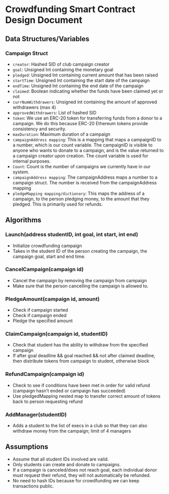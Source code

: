 # Crowdfunding Smart Contract Design Document

## Data Structures/Variables

### Campaign Struct
- `creator`: Hashed SID of club campaign creator
- `goal`: Unsigned Int containing the monetary goal
- `pledged`: Unsigned Int containing current amount that has been raised
- `startTime`: Unsigned Int containing the start date of the campaign
- `endTime`: Unsigned Int containing the end date of the campaign
- `claimed`: Boolean indicating whether the funds have been claimed yet or not
- `currNumWithdrawers`: Unsigned int containing the amount of approved withdrawers (max 4)
- `approvedWithdrawers`: List of hashed SID
- `token`: We use an ERC-20 token for transferring funds from a donor to a campaign. We do this because ERC-20 Ethereum tokens provide consistency and security. 
- `maxDuration`: Maximum duration of a campaign
- `campaignAddress mapping`: This is a mapping that maps a campaignID to a number, which is our count variable. The campaignID is visible to anyone who wants to donate to a campaign, and is the value returned to a campaign creator upon creation. The count variable is used for internal purposes. 
- `Count`: Count is the number of campaigns we currently have in our system.
- `campaignAddress mapping`: The campaignAddress maps a number to a campaign struct. The number is received from the campaignAddress mapping
- `pledgeMapping mapping/dictionary`: This maps the address of a campaign, to the person pledging money, to the amount that they pledged. This is primarily used for refunds.

## Algorithms

### Launch(address studentID, int goal, int start, int end)
- Initialize crowdfunding campaign 
- Takes in the student ID of the person creating the campaign, the campaign goal, start and end time.

### CancelCampaign(campaign id)
- Cancel the campaign by removing the campaign from campaign
- Make sure that the person cancelling the campaign is allowed to.

### PledgeAmount(campaign id, amount)
- Check if campaign started
- Check if campaign ended
- Pledge the specified amount

### ClaimCampaign(campaign id, studentID)
- Check that student has the ability to withdraw from the specified campaign
- If after goal deadline && goal reached && not after claimed deadline, then distribute tokens from campaign to student, otherwise block

### RefundCampaign(campaign id)
- Check to see if conditions have been met in order for valid refund (campaign hasn’t ended or campaign has succeeded)
- Use pledgedMapping nested map to transfer correct amount of tokens back to person requesting refund 

### AddManager(studentID)
- Adds a student to the list of execs in a club so that they can also withdraw money from the campaign; limit of 4 managers

## Assumptions
- Assume that all student IDs involved are valid.
- Only students can create and donate to campaigns.
- If a campaign is canceled/does not reach goal, each individual donor must request their refund, they will not automatically be refunded.
- No need to hash IDs because for crowdfunding we can keep transactions public.
